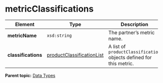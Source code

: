 # metricClassifications

|Element|Type|Description|
|-------|----|-----------|
|**metricName** |`xsd:string` | The partner’s metric name.|
|**classifications** |[productClassificationList](r_datatype_productClassificationList.md#) | A list of `productClassification` objects defined for this metric.|

**Parent topic:** [Data Types](../data_types/c_genesis_api_datatypes.md)


